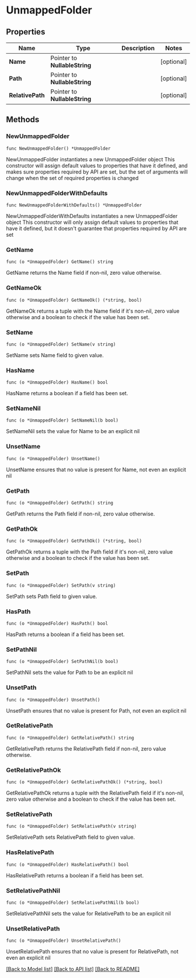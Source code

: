 # UnmappedFolder

## Properties

Name | Type | Description | Notes
------------ | ------------- | ------------- | -------------
**Name** | Pointer to **NullableString** |  | [optional] 
**Path** | Pointer to **NullableString** |  | [optional] 
**RelativePath** | Pointer to **NullableString** |  | [optional] 

## Methods

### NewUnmappedFolder

`func NewUnmappedFolder() *UnmappedFolder`

NewUnmappedFolder instantiates a new UnmappedFolder object
This constructor will assign default values to properties that have it defined,
and makes sure properties required by API are set, but the set of arguments
will change when the set of required properties is changed

### NewUnmappedFolderWithDefaults

`func NewUnmappedFolderWithDefaults() *UnmappedFolder`

NewUnmappedFolderWithDefaults instantiates a new UnmappedFolder object
This constructor will only assign default values to properties that have it defined,
but it doesn't guarantee that properties required by API are set

### GetName

`func (o *UnmappedFolder) GetName() string`

GetName returns the Name field if non-nil, zero value otherwise.

### GetNameOk

`func (o *UnmappedFolder) GetNameOk() (*string, bool)`

GetNameOk returns a tuple with the Name field if it's non-nil, zero value otherwise
and a boolean to check if the value has been set.

### SetName

`func (o *UnmappedFolder) SetName(v string)`

SetName sets Name field to given value.

### HasName

`func (o *UnmappedFolder) HasName() bool`

HasName returns a boolean if a field has been set.

### SetNameNil

`func (o *UnmappedFolder) SetNameNil(b bool)`

 SetNameNil sets the value for Name to be an explicit nil

### UnsetName
`func (o *UnmappedFolder) UnsetName()`

UnsetName ensures that no value is present for Name, not even an explicit nil
### GetPath

`func (o *UnmappedFolder) GetPath() string`

GetPath returns the Path field if non-nil, zero value otherwise.

### GetPathOk

`func (o *UnmappedFolder) GetPathOk() (*string, bool)`

GetPathOk returns a tuple with the Path field if it's non-nil, zero value otherwise
and a boolean to check if the value has been set.

### SetPath

`func (o *UnmappedFolder) SetPath(v string)`

SetPath sets Path field to given value.

### HasPath

`func (o *UnmappedFolder) HasPath() bool`

HasPath returns a boolean if a field has been set.

### SetPathNil

`func (o *UnmappedFolder) SetPathNil(b bool)`

 SetPathNil sets the value for Path to be an explicit nil

### UnsetPath
`func (o *UnmappedFolder) UnsetPath()`

UnsetPath ensures that no value is present for Path, not even an explicit nil
### GetRelativePath

`func (o *UnmappedFolder) GetRelativePath() string`

GetRelativePath returns the RelativePath field if non-nil, zero value otherwise.

### GetRelativePathOk

`func (o *UnmappedFolder) GetRelativePathOk() (*string, bool)`

GetRelativePathOk returns a tuple with the RelativePath field if it's non-nil, zero value otherwise
and a boolean to check if the value has been set.

### SetRelativePath

`func (o *UnmappedFolder) SetRelativePath(v string)`

SetRelativePath sets RelativePath field to given value.

### HasRelativePath

`func (o *UnmappedFolder) HasRelativePath() bool`

HasRelativePath returns a boolean if a field has been set.

### SetRelativePathNil

`func (o *UnmappedFolder) SetRelativePathNil(b bool)`

 SetRelativePathNil sets the value for RelativePath to be an explicit nil

### UnsetRelativePath
`func (o *UnmappedFolder) UnsetRelativePath()`

UnsetRelativePath ensures that no value is present for RelativePath, not even an explicit nil

[[Back to Model list]](../README.md#documentation-for-models) [[Back to API list]](../README.md#documentation-for-api-endpoints) [[Back to README]](../README.md)



